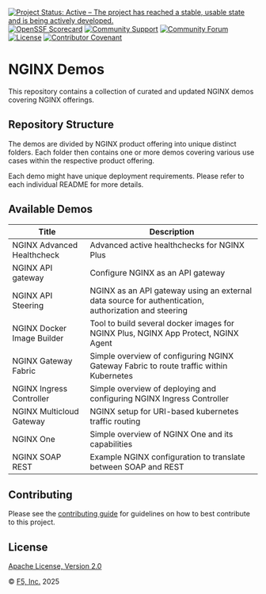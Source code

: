 [![Project Status: Active – The project has reached a stable, usable state and is being actively developed.](https://www.repostatus.org/badges/latest/active.svg)](https://www.repostatus.org/#active)
[![OpenSSF Scorecard](https://api.securityscorecards.dev/projects/github.com/nginx/nginx-demos/badge)](https://securityscorecards.dev/viewer/?uri=github.com/nginx/nginx-demos)
[![Community Support](https://badgen.net/badge/support/community/cyan?icon=awesome)](/SUPPORT.md)
[![Community Forum](https://img.shields.io/badge/community-forum-009639?logo=discourse&link=https%3A%2F%2Fcommunity.nginx.org)](https://community.nginx.org)
[![License](https://img.shields.io/badge/License-Apache%202.0-blue.svg)](https://opensource.org/licenses/Apache-2.0)
[![Contributor Covenant](https://img.shields.io/badge/Contributor%20Covenant-2.1-4baaaa.svg)](/CODE_OF_CONDUCT.md)

# NGINX Demos

This repository contains a collection of curated and updated NGINX demos covering NGINX offerings.

## Repository Structure

The demos are divided by NGINX product offering into unique distinct folders. Each folder then contains one or more demos covering various use cases within the respective product offering.

Each demo might have unique deployment requirements. Please refer to each individual README for more details.

## Available Demos

|Title|Description|
|-----|-----------|
|NGINX Advanced Healthcheck|Advanced active healthchecks for NGINX Plus|
|NGINX API gateway|Configure NGINX as an API gateway|
|NGINX API Steering|NGINX as an API gateway using an external data source for authentication, authorization and steering|
|NGINX Docker Image Builder|Tool to build several docker images for NGINX Plus, NGINX App Protect, NGINX Agent|
|NGINX Gateway Fabric|Simple overview of configuring NGINX Gateway Fabric to route traffic within Kubernetes|
|NGINX Ingress Controller|Simple overview of deploying and configuring NGINX Ingress Controller|
|NGINX Multicloud Gateway|NGINX setup for URI-based kubernetes traffic routing|
|NGINX One|Simple overview of NGINX One and its capabilities|
|NGINX SOAP REST|Example NGINX configuration to translate between SOAP and REST|

## Contributing

Please see the [contributing guide](/CONTRIBUTING.md) for guidelines on how to best contribute to this project.

## License

[Apache License, Version 2.0](/LICENSE)

&copy; [F5, Inc.](https://www.f5.com/) 2025
